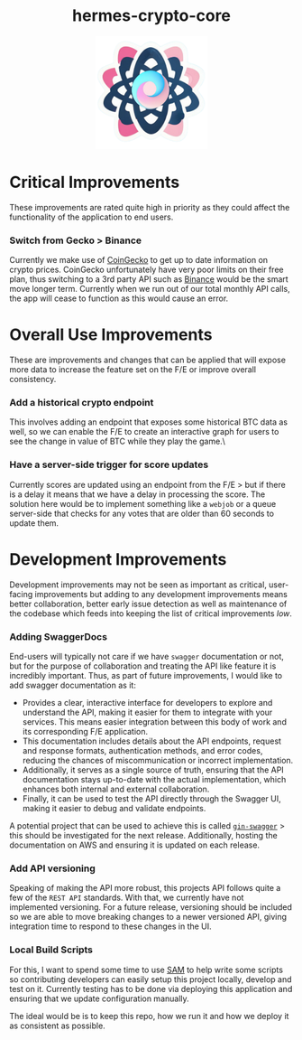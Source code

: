 <h1 align="center"> hermes-crypto-core</h1>
<p align="center"><img alt="hermes-crypto-core" src="../assets/hermes-crypto-logo.svg" width="200"></p>

# Critical Improvements
These improvements are rated quite high in priority as they could affect the functionality of the application to end users.

### Switch from Gecko > Binance
Currently we make use of [CoinGecko](https://www.coingecko.com/) to get up to date information on crypto prices. CoinGecko unfortunately have very poor limits on their free plan, thus switching to a 3rd party API such as [Binance](https://www.binance.com/) would be the smart move longer term. Currently when we run out of our total monthly API calls, the app will cease to function as this would cause an error.

# Overall Use Improvements
These are improvements and changes that can be applied that will expose more data to increase the feature set on the F/E or improve overall consistency.

### Add a historical crypto endpoint
This involves adding an endpoint that exposes some historical BTC data as well, so we can enable the F/E to create an interactive graph for users to see the change in value of BTC while they play the game.\

### Have a server-side trigger for score updates
Currently scores are updated using an endpoint from the F/E > but if there is a delay it means that we have a delay in processing the score. The solution here would be to implement something like a `webjob` or a queue server-side that checks for any votes that are older than 60 seconds to update them.

# Development Improvements
Development improvements may not be seen as important as critical, user-facing improvements but adding to any development improvements means better collaboration, better early issue detection as well as maintenance of the codebase which feeds into keeping the list of critical improvements _low_.

### Adding SwaggerDocs
End-users will typically not care if we have `swagger` documentation or not, but for the purpose of collaboration and treating the API like feature it is incredibly important. Thus, as part of future improvements, I would like to add swagger documentation as it:
- Provides a clear, interactive interface for developers to explore and understand the API, making it easier for them to integrate with your services. This means easier integration between this body of work and its corresponding F/E application.
- This documentation includes details about the API endpoints, request and response formats, authentication methods, and error codes, reducing the chances of miscommunication or incorrect implementation.  
- Additionally, it serves as a single source of truth, ensuring that the API documentation stays up-to-date with the actual implementation, which enhances both internal and external collaboration. 
- Finally, it can be used to test the API directly through the Swagger UI, making it easier to debug and validate endpoints.

A potential project that can be used to achieve this is called [`gin-swagger`](https://github.com/swaggo/gin-swagger) > this should be investigated for the next release. Additionally, hosting the documentation on AWS and ensuring it is updated on each release.

### Add API versioning
Speaking of making the API more robust, this projects API follows quite a few of the `REST API` standards. With that, we currently have not implemented versioning. For a future release, versioning should be included so we are able to move breaking changes to a newer versioned API, giving integration time to respond to these changes in the UI.

### Local Build Scripts
For this, I want to spend some time to use [SAM](https://aws.amazon.com/serverless/sam/) to help write some scripts so contributing developers can easily setup this project locally, develop and test on it. Currently testing has to be done via deploying this application and ensuring that we update configuration manually.

The ideal would be is to keep this repo, how we run it and how we deploy it as consistent as possible.
